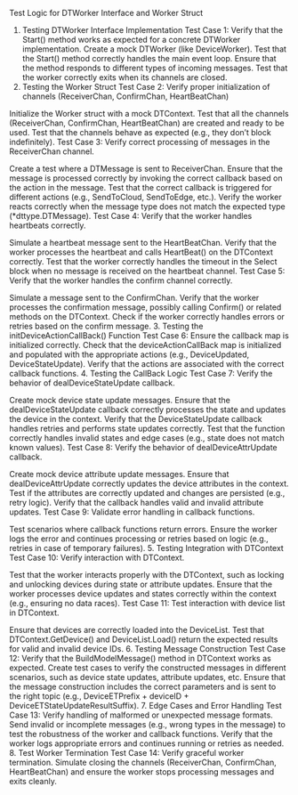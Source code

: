 Test Logic for DTWorker Interface and Worker Struct
1. Testing DTWorker Interface Implementation
Test Case 1: Verify that the Start() method works as expected for a concrete DTWorker implementation.
Create a mock DTWorker (like DeviceWorker).
Test that the Start() method correctly handles the main event loop.
Ensure that the method responds to different types of incoming messages.
Test that the worker correctly exits when its channels are closed.
2. Testing the Worker Struct
Test Case 2: Verify proper initialization of channels (ReceiverChan, ConfirmChan, HeartBeatChan)

Initialize the Worker struct with a mock DTContext.
Test that all the channels (ReceiverChan, ConfirmChan, HeartBeatChan) are created and ready to be used.
Test that the channels behave as expected (e.g., they don’t block indefinitely).
Test Case 3: Verify correct processing of messages in the ReceiverChan channel.

Create a test where a DTMessage is sent to ReceiverChan.
Ensure that the message is processed correctly by invoking the correct callback based on the action in the message.
Test that the correct callback is triggered for different actions (e.g., SendToCloud, SendToEdge, etc.).
Verify the worker reacts correctly when the message type does not match the expected type (*dttype.DTMessage).
Test Case 4: Verify that the worker handles heartbeats correctly.

Simulate a heartbeat message sent to the HeartBeatChan.
Verify that the worker processes the heartbeat and calls HeartBeat() on the DTContext correctly.
Test that the worker correctly handles the timeout in the Select block when no message is received on the heartbeat channel.
Test Case 5: Verify that the worker handles the confirm channel correctly.

Simulate a message sent to the ConfirmChan.
Verify that the worker processes the confirmation message, possibly calling Confirm() or related methods on the DTContext.
Check if the worker correctly handles errors or retries based on the confirm message.
3. Testing the initDeviceActionCallBack() Function
Test Case 6: Ensure the callback map is initialized correctly.
Check that the deviceActionCallBack map is initialized and populated with the appropriate actions (e.g., DeviceUpdated, DeviceStateUpdate).
Verify that the actions are associated with the correct callback functions.
4. Testing the CallBack Logic
Test Case 7: Verify the behavior of dealDeviceStateUpdate callback.

Create mock device state update messages.
Ensure that the dealDeviceStateUpdate callback correctly processes the state and updates the device in the context.
Verify that the DeviceStateUpdate callback handles retries and performs state updates correctly.
Test that the function correctly handles invalid states and edge cases (e.g., state does not match known values).
Test Case 8: Verify the behavior of dealDeviceAttrUpdate callback.

Create mock device attribute update messages.
Ensure that dealDeviceAttrUpdate correctly updates the device attributes in the context.
Test if the attributes are correctly updated and changes are persisted (e.g., retry logic).
Verify that the callback handles valid and invalid attribute updates.
Test Case 9: Validate error handling in callback functions.

Test scenarios where callback functions return errors.
Ensure the worker logs the error and continues processing or retries based on logic (e.g., retries in case of temporary failures).
5. Testing Integration with DTContext
Test Case 10: Verify interaction with DTContext.

Test that the worker interacts properly with the DTContext, such as locking and unlocking devices during state or attribute updates.
Ensure that the worker processes device updates and states correctly within the context (e.g., ensuring no data races).
Test Case 11: Test interaction with device list in DTContext.

Ensure that devices are correctly loaded into the DeviceList.
Test that DTContext.GetDevice() and DeviceList.Load() return the expected results for valid and invalid device IDs.
6. Testing Message Construction
Test Case 12: Verify that the BuildModelMessage() method in DTContext works as expected.
Create test cases to verify the constructed messages in different scenarios, such as device state updates, attribute updates, etc.
Ensure that the message construction includes the correct parameters and is sent to the right topic (e.g., DeviceETPrefix + deviceID + DeviceETStateUpdateResultSuffix).
7. Edge Cases and Error Handling
Test Case 13: Verify handling of malformed or unexpected message formats.
Send invalid or incomplete messages (e.g., wrong types in the message) to test the robustness of the worker and callback functions.
Verify that the worker logs appropriate errors and continues running or retries as needed.
8. Test Worker Termination
Test Case 14: Verify graceful worker termination.
Simulate closing the channels (ReceiverChan, ConfirmChan, HeartBeatChan) and ensure the worker stops processing messages and exits cleanly.
